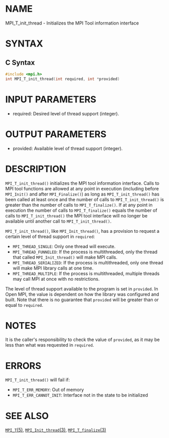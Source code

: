 # NAME

MPI_T_init_thread - Initializes the MPI Tool information interface

# SYNTAX

## C Syntax

```c
#include <mpi.h>
int MPI_T_init_thread(int required, int *provided)
```

# INPUT PARAMETERS

* required: Desired level of thread support (integer).

# OUTPUT PARAMETERS

* provided: Available level of thread support (integer).

# DESCRIPTION

`MPI_T_init_thread()` initializes the MPI tool information interface.  Calls to
MPI tool functions are allowed at any point in execution (including before
`MPI_Init()` and after `MPI_Finalize()`) as long as `MPI_T_init_thread()` has
been called at least once and the number of calls to `MPI_T_init_thread()` is
greater than the number of calls to `MPI_T_finalize()`. If at any point in
execution the number of calls to `MPI_T_finalize()` equals the number of calls
to `MPI_T_init_thread()` the MPI tool interface will no longer be available
until another call to `MPI_T_init_thread()`.

`MPI_T_init_thread()`, like `MPI_Init_thread()`, has a provision to request a
certain level of thread support in `required`:

* `MPI_THREAD_SINGLE`: Only one thread will execute.
* `MPI_THREAD_FUNNELED`: If the process is multithreaded, only the thread that
  called `MPI_Init_thread()` will make MPI calls.
* `MPI_THREAD_SERIALIZED`: If the process is multithreaded, only one thread will
  make MPI library calls at one time.
* `MPI_THREAD_MULTIPLE`: If the process is multithreaded, multiple threads may
  call MPI at once with no restrictions.

The level of thread support available to the program is set in
`provided`. In Open MPI, the value is dependent on how the library was
configured and built. Note that there is no guarantee that
`provided` will be greater than or equal to `required`.

# NOTES

It is the caller's responsibility to check the value of `provided`,
as it may be less than what was requested in `required`.

# ERRORS

`MPI_T_init_thread()` will fail if:

* `MPI_T_ERR_MEMORY`: Out of memory
* `MPI_T_ERR_CANNOT_INIT`: Interface not in the state to be initialized

# SEE ALSO

[`MPI_T`(5)](MPI_T.html),
[`MPI_Init_thread`(3)](MPI_Init_thread.html),
[`MPI_T_finalize`(3)](MPI_T_finalize.html)
